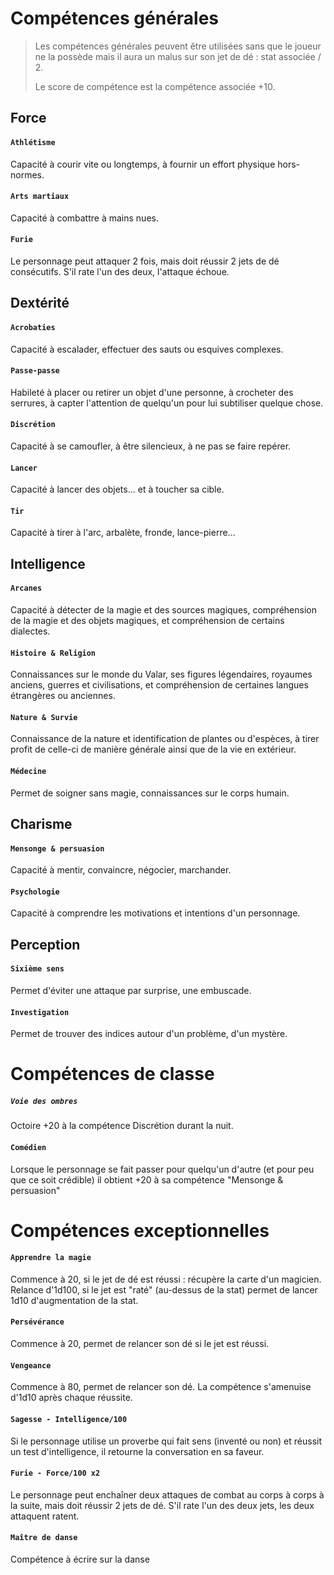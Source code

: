 # Compétences générales

> Les compétences générales peuvent être utilisées sans que le joueur ne la possède mais il aura un malus sur son jet de dé : stat associée / 2.
>
> Le score de compétence est la compétence associée +10.

## Force

#### `Athlétisme`

Capacité à courir vite ou longtemps, à fournir un effort physique hors-normes.

#### `Arts martiaux`

Capacité à combattre à mains nues.

#### `Furie`

Le personnage peut attaquer 2 fois, mais doit réussir 2 jets de dé consécutifs. S'il rate l'un des deux, l'attaque échoue.

## Dextérité

#### `Acrobaties`

Capacité à escalader, effectuer des sauts ou esquives complexes.

#### `Passe-passe`

Habileté à placer ou retirer un objet d'une personne, à crocheter des serrures, à capter l'attention de quelqu'un pour lui subtiliser quelque chose.

#### `Discrétion`

Capacité à se camoufler, à être silencieux, à ne pas se faire repérer.

#### `Lancer`

Capacité à lancer des objets... et à toucher sa cible.

#### `Tir`

Capacité à tirer à l'arc, arbalète, fronde, lance-pierre...

## Intelligence

#### `Arcanes`

Capacité à détecter de la magie et des sources magiques, compréhension de la magie et des objets magiques, et compréhension de certains dialectes.

#### `Histoire & Religion`

Connaissances sur le monde du Valar, ses figures légendaires, royaumes anciens, guerres et civilisations, et compréhension de certaines langues étrangères ou anciennes.

#### `Nature & Survie`

Connaissance de la nature et identification de plantes ou d'espèces, à tirer profit de celle-ci de manière générale ainsi que de la vie en extérieur.

#### `Médecine`

Permet de soigner sans magie, connaissances sur le corps humain.

## Charisme

#### `Mensonge & persuasion`

Capacité à mentir, convaincre, négocier, marchander.

#### `Psychologie`

Capacité à comprendre les motivations et intentions d'un personnage.

## Perception

#### `Sixième sens`

Permet d'éviter une attaque par surprise, une embuscade.

#### `Investigation`

Permet de trouver des indices autour d'un problème, d'un mystère.

# Compétences de classe

##### `Voie des ombres`

Octoire +20 à la compétence Discrétion durant la nuit.

#### `Comédien`

Lorsque le personnage se fait passer pour quelqu'un d'autre (et pour peu que ce soit crédible) il obtient +20 à sa compétence "Mensonge & persuasion"

# Compétences exceptionnelles

#### `Apprendre la magie`

Commence à 20, si le jet de dé est réussi : récupère la carte d'un magicien. Relance d'1d100, si le jet est "raté" (au-dessus de la stat) permet de lancer 1d10 d'augmentation de la stat.

#### `Persévérance`

Commence à 20, permet de relancer son dé si le jet est réussi.

#### `Vengeance`

Commence à 80, permet de relancer son dé. La compétence s'amenuise d'1d10 après chaque réussite.

#### `Sagesse - Intelligence/100`

Si le personnage utilise un proverbe qui fait sens (inventé ou non) et réussit un test d'intelligence, il retourne la conversation en sa faveur.

#### `Furie - Force/100 x2`

Le personnage peut enchaîner deux attaques de combat au corps à corps à la suite, mais doit réussir 2 jets de dé. S'il rate l'un des deux jets, les deux attaquent ratent.

#### `Maître de danse`

Compétence à écrire sur la danse